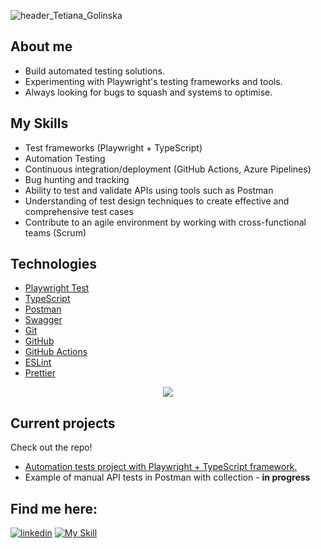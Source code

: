 ![header_Tetiana_Golinska](https://github.com/user-attachments/assets/20619f0b-c13f-4b41-80e3-bf47251edd61)

## About me

- Build automated testing solutions.
- Experimenting with Playwright's testing frameworks and tools.
- Always looking for bugs to squash and systems to optimise.

## My Skills

- Test frameworks (Playwright + TypeScript)
- Automation Testing
- Continuous integration/deployment (GitHub Actions, Azure Pipelines)
- Bug hunting and tracking
- Ability to test and validate APIs using tools such as Postman
- Understanding of test design techniques to create effective and comprehensive test cases
- Contribute to an agile environment by working with cross-functional teams (Scrum)

## Technologies

- [Playwright Test](https://playwright.dev/)
- [TypeScript](https://www.typescriptlang.org/)
- [Postman](https://www.postman.com/product/what-is-postman/)
- [Swagger](https://swagger.io/tools/swaggerhub/features/)
- [Git](https://git-scm.com/)
- [GitHub](https://docs.github.com/en)
- [GitHub Actions](https://docs.github.com/en/actions)
- [ESLint](https://eslint.org/)
- [Prettier](https://prettier.io/)

<p align="center">
  <a href="#">
    <img src="https://simpleskill.icons.workers.dev/svg?i=visualstudiocode,node.js,playwright,typescript,postman,githubactions,git,github,eslint,prettier" />
  </a>

## Current projects
Check out the repo! 
- [Automation tests project with Playwright + TypeScript framework. ](https://github.com/TatianaG-ka/Automation-tests-project-with-Playwright) 
- Example of manual API tests in Postman with collection - **in progress**
  
## Find me here:
[![linkedin](https://simpleskill.icons.workers.dev/svg?i=linkedin)](https://www.linkedin.com/in/tetiana-golinska/) [![My Skill](https://skillicons.dev/icons?i=gmail&theme=light)](mailto:tatiana.golinska@gmail.com)


